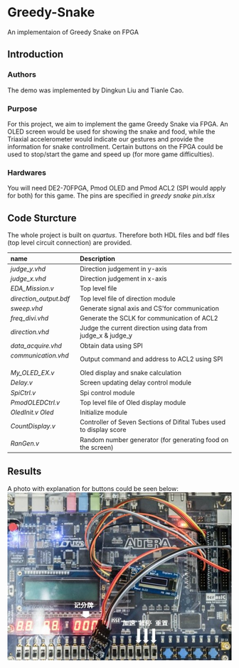 # Greedy-Snake
An implementaion of Greedy Snake on FPGA
## Introduction
### Authors
The demo was implemented by Dingkun Liu and Tianle Cao.
### Purpose
For this project, we aim to implement the game Greedy Snake via FPGA. An OLED screen would be used for showing the snake and food, while the Triaxial accelerometer would indicate our gestures and provide the information for snake controllment. Certain buttons on the FPGA could be used to stop/start the game and speed up (for more game difficulties).
### Hardwares
You will need DE2-70FPGA, Pmod OLED and Pmod ACL2 (SPI would apply for both) for this game. The pins are specified in *greedy snake pin.xlsx*
## Code Sturcture
The whole project is built on *quartus*. Therefore both HDL files and bdf files (top level circuit connection) are provided.    

name | Description
:---- | :--------
*judge_y.vhd* | Direction judgement in y-axis
*judge_x.vhd* | Direction judgement in x-axis
*EDA_Mission.v*          | Top level file
*direction_output.bdf*   | Top level file of direction module
*sweep.vhd*              | Generate signal axis and CS'for communication
*freq_divi.vhd*          | Generate the SCLK for communication of ACL2
*direction.vhd*          | Judge the current direction using data from judge_x & judge_y
*data_acquire.vhd*       | Obtain data using SPI
*communication.vhd*      | Output command and address to ACL2 using SPI
*My_OLED_EX.v*           | Oled display and snake calculation
*Delay.v*                | Screen updating delay control module
*SpiCtrl.v*              | Spi control module
*PmodOLEDCtrl.v*         | Top level file of Oled display module
*OledInit.v Oled*        | Initialize module
*CountDisplay.v*         | Controller of Seven Sections of Difital Tubes used to display score
*RanGen.v*               | Random number generator (for generating food on the screen)
## Results
A photo with explanation for buttons could be seen below:
![Alt text](/imgs/demo.jpg)
